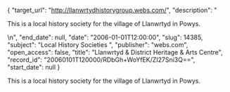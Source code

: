 {
  "target_url": "http://llanwrtydhistorygroup.webs.com/", 
  "description": "<p>This is a local history society for the village of Llanwrtyd in Powys.</p>\n", 
  "end_date": null, 
  "date": "2006-01-01T12:00:00", 
  "slug": 14385, 
  "subject": "Local History Societies ", 
  "publisher": "webs.com", 
  "open_access": false, 
  "title": "Llanwrtyd & District Heritage & Arts Centre", 
  "record_id": "20060101T120000/RDbGh+WoYfEK/ZI27Sni3Q==", 
  "start_date": null
}

<p>This is a local history society for the village of Llanwrtyd in Powys.</p>
